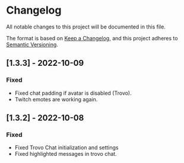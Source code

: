 # Changelog
All notable changes to this project will be documented in this file.

The format is based on [Keep a Changelog](https://keepachangelog.com/en/1.0.0/),
and this project adheres to [Semantic Versioning](https://semver.org/spec/v2.0.0.html).

## [1.3.3] - 2022-10-09
### Fixed
- Fixed chat padding if avatar is disabled (Trovo).
- Twitch emotes are working again.

## [1.3.2] - 2022-10-08
### Fixed
- Fixed Trovo Chat initialization and settings
- Fixed highlighted messages in trovo chat.